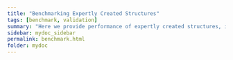 ```yaml
---
title: "Benchmarking Expertly Created Structures"
tags: [benchmark, validation]
summary: "Here we provide performance of expertly created structures, in order to validate the performance of our evaluation tool"
sidebar: mydoc_sidebar
permalink: benchmark.html
folder: mydoc
---
```

